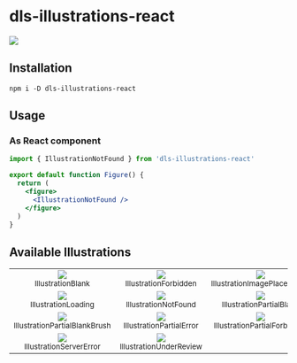 # dls-illustrations-react

![](https://img.shields.io/npm/v/dls-illustrations-react.svg)

## Installation

```shell
npm i -D dls-illustrations-react
```

## Usage

### As React component

```jsx
import { IllustrationNotFound } from 'dls-illustrations-react'

export default function Figure() {
  return (
    <figure>
      <IllustrationNotFound />
    </figure>
  )
}
```

## Available Illustrations

<!-- assets:start --><table><tr><td align="center"><img src="https://raw.githubusercontent.com/ecomfe/dls-illustrations/master/raw/blank.svg"/><br/><sub>IllustrationBlank</sub></td><td align="center"><img src="https://raw.githubusercontent.com/ecomfe/dls-illustrations/master/raw/forbidden.svg"/><br/><sub>IllustrationForbidden</sub></td><td align="center"><img src="https://raw.githubusercontent.com/ecomfe/dls-illustrations/master/raw/image-placeholder.svg"/><br/><sub>IllustrationImagePlaceholder</sub></td></tr><tr><td align="center"><img src="https://raw.githubusercontent.com/ecomfe/dls-illustrations/master/raw/loading.svg"/><br/><sub>IllustrationLoading</sub></td><td align="center"><img src="https://raw.githubusercontent.com/ecomfe/dls-illustrations/master/raw/not-found.svg"/><br/><sub>IllustrationNotFound</sub></td><td align="center"><img src="https://raw.githubusercontent.com/ecomfe/dls-illustrations/master/raw/partial-blank.svg"/><br/><sub>IllustrationPartialBlank</sub></td></tr><tr><td align="center"><img src="https://raw.githubusercontent.com/ecomfe/dls-illustrations/master/raw/partial-blank-brush.svg"/><br/><sub>IllustrationPartialBlankBrush</sub></td><td align="center"><img src="https://raw.githubusercontent.com/ecomfe/dls-illustrations/master/raw/partial-error.svg"/><br/><sub>IllustrationPartialError</sub></td><td align="center"><img src="https://raw.githubusercontent.com/ecomfe/dls-illustrations/master/raw/partial-forbidden.svg"/><br/><sub>IllustrationPartialForbidden</sub></td></tr><tr><td align="center"><img src="https://raw.githubusercontent.com/ecomfe/dls-illustrations/master/raw/server-error.svg"/><br/><sub>IllustrationServerError</sub></td><td align="center"><img src="https://raw.githubusercontent.com/ecomfe/dls-illustrations/master/raw/under-review.svg"/><br/><sub>IllustrationUnderReview</sub></td><td align="center"></td></tr></table><!-- assets:end -->
